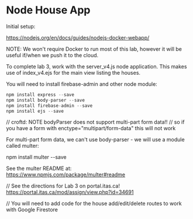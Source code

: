 # Node House App

Initial setup:

<https://nodejs.org/en/docs/guides/nodejs-docker-webapp/>

NOTE: We won't require Docker to run most of this lab, however it will be useful if/when we push it to the cloud.

To complete lab 3, work with the server_v4.js node application. This makes use of
index_v4.ejs for the main view listing the houses.

You will need to install firebase-admin and other node module:

```js
npm install express --save
npm install body-parser --save
npm install firebase-admin --save
npm install ejs --save

```

// croftd: NOTE bodyParser does not support multi-part form data!!
// so if you have a form with enctype="multipart/form-data" this will not work

For multi-part form data, we can't use body-parser - we will use a module called multer:

npm install multer --save

See the multer README at: <https://www.npmjs.com/package/multer#readme>

// See the directions for Lab 3 on portal.itas.ca!
<https://portal.itas.ca/mod/assign/view.php?id=34691>

// You will need to add code for the house add/edit/delete routes to work with Google Firestore
